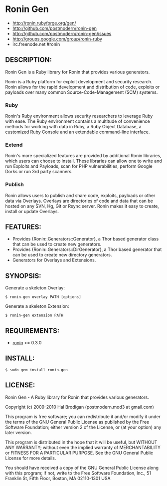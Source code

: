 # Ronin Gen

* http://ronin.rubyforge.org/gen/
* http://github.com/postmodern/ronin-gen
* http://github.com/postmodern/ronin-gen/issues
* http://groups.google.com/group/ronin-ruby
* irc.freenode.net #ronin

## DESCRIPTION:

Ronin Gen is a Ruby library for Ronin that provides various generators.

Ronin is a Ruby platform for exploit development and security research.
Ronin allows for the rapid development and distribution of code, exploits
or payloads over many common Source-Code-Management (SCM) systems.

### Ruby

Ronin's Ruby environment allows security researchers to leverage Ruby with
ease. The Ruby environment contains a multitude of convenience methods
for working with data in Ruby, a Ruby Object Database, a customized Ruby
Console and an extendable command-line interface.

### Extend

Ronin's more specialized features are provided by additional Ronin
libraries, which users can choose to install. These libraries can allow
one to write and run Exploits and Payloads, scan for PHP vulnerabilities,
perform Google Dorks  or run 3rd party scanners.

### Publish

Ronin allows users to publish and share code, exploits, payloads or other
data via Overlays. Overlays are directories of code and data that can be
hosted on any SVN, Hg, Git or Rsync server. Ronin makes it easy to create,
install or update Overlays.

## FEATURES:

* Provides {Ronin::Generators::Generator}, a Thor based generator class that
  can be used to create new generators.
* Provides {Ronin::Generators::DirGenerator}, a Thor based generator that
  can be used to create new directory generators.
* Generators for Overlays and Extensions.

## SYNOPSIS:

Generate a skeleton Overlay:

    $ ronin-gen overlay PATH [options]

Generate a skeleton Extension:

    $ ronin-gen extension PATH

## REQUIREMENTS:

* [ronin](http://ronin.rubyforge.org/) >= 0.3.0

## INSTALL:

    $ sudo gem install ronin-gen

## LICENSE:

Ronin Gen - A Ruby library for Ronin that provides various generators.

Copyright (c) 2009-2010 Hal Brodigan (postmodern.mod3 at gmail.com)

This program is free software; you can redistribute it and/or modify
it under the terms of the GNU General Public License as published by
the Free Software Foundation; either version 2 of the License, or
(at your option) any later version.

This program is distributed in the hope that it will be useful,
but WITHOUT ANY WARRANTY; without even the implied warranty of
MERCHANTABILITY or FITNESS FOR A PARTICULAR PURPOSE.  See the
GNU General Public License for more details.

You should have received a copy of the GNU General Public License
along with this program; if not, write to the Free Software
Foundation, Inc., 51 Franklin St, Fifth Floor, Boston, MA  02110-1301  USA
